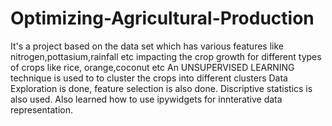 # Optimizing-Agricultural-Production
It's a project based on the data set which has various features like nitrogen,pottasium,rainfall etc impacting the crop growth for different types of crops like rice, orange,coconut etc
An UNSUPERVISED LEARNING technique is used to to cluster the crops into different clusters
Data Exploration is done, feature selection is also done.
Discriptive statistics is also used.
Also learned how to use ipywidgets for innterative data representation.
